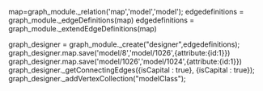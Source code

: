 map=graph_module._relation('map','model','model');
edgedefinitions = graph_module._edgeDefinitions(map)
edgedefinitions = graph_module._extendEdgeDefinitions(map)

graph_designer = graph_module._create("designer",edgedefinitions);
graph_designer.map.save('model/8','model/1026',{attribute:{id:1}})
graph_designer.map.save('model/1026','model/1024',{attribute:{id:1}})
graph_designer._getConnectingEdges({isCapital : true}, {isCapital : true});
graph_designer._addVertexCollection("modelClass");
